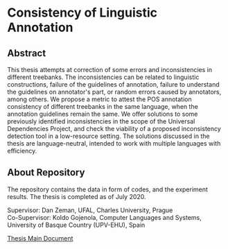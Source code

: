 <h1>Consistency of Linguistic Annotation</h1>

<h2>Abstract</h2>

This thesis attempts at correction of some errors and inconsistencies 
in different treebanks. 
The inconsistencies can be related to linguistic constructions, 
failure of the guidelines of annotation, 
failure to understand the guidelines on annotator's part, 
or random errors caused by annotators, among others. 
We propose a metric to attest the POS annotation consistency of 
different treebanks in the same language, when the annotation 
guidelines remain the same. We offer solutions to some previously 
identified inconsistencies in the scope of the Universal Dependencies
Project, and check the viability of a proposed inconsistency detection 
tool in a low-resource setting. The solutions discussed in the 
thesis are language-neutral, intended to work with multiple 
languages with efficiency.

<h2>About Repository</h2>

The repository contains the data in form of codes, and the experiment results. The thesis is completed as of July 2020.  

Supervisor: Dan Zeman, UFAL, Charles University, Prague  
Co-Supervisor: Koldo Gojenola, Computer Languages and Systems, University of Basque Country (UPV-EHU), Spain

[Thesis Main Document](docs/thesis.pdf)
